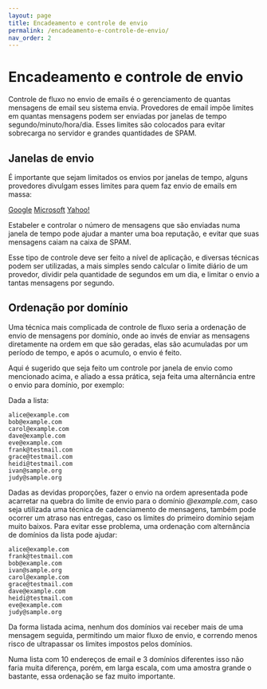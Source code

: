 ```yaml
---
layout: page
title: Encadeamento e controle de envio
permalink: /encadeamento-e-controle-de-envio/
nav_order: 2
---
```


# Encadeamento e controle de envio

Controle de fluxo no envio de emails é o gerenciamento de quantas mensagens de email seu sistema envia. Provedores de email impõe limites em quantas mensagens podem ser enviadas por janelas de tempo segundo/minuto/hora/dia. Esses limites são colocados para evitar sobrecarga no servidor e grandes quantidades de SPAM.

## Janelas de envio

É importante que sejam limitados os envios por janelas de tempo, alguns provedores divulgam esses limites para quem faz envio de emails em massa:

[Google](https://blog.google/products/gmail/gmail-security-authentication-spam-protection/)
[Microsoft](https://techcommunity.microsoft.com/blog/microsoftdefenderforoffice365blog/strengthening-email-ecosystem-outlook%E2%80%99s-new-requirements-for-high%E2%80%90volume-senders/4399730)
[Yahoo!](https://senders.yahooinc.com/best-practices/)

Estabeler e controlar o número de mensagens que são enviadas numa janela de tempo pode ajudar a manter uma boa reputação, e evitar que suas mensagens caiam na caixa de SPAM.

Esse tipo de controle deve ser feito a nível de aplicação, e diversas técnicas podem ser utilizadas, a mais simples sendo calcular o limite diário de um provedor, dividir pela quantidade de segundos em um dia, e limitar o envio a tantas mensagens por segundo.

## Ordenação por domínio

Uma técnica mais complicada de controle de fluxo seria a ordenação de envio de mensagens por domínio, onde ao invés de enviar as mensagens diretamente na ordem em que são geradas, elas são acumuladas por um período de tempo, e após o acumulo, o envio é feito.

Aqui é sugerido que seja feito um controle por janela de envio como mencionado acima, e aliado a essa prática, seja feita uma alternância entre o envio para domínio, por exemplo:

Dada a lista:

```
alice@example.com
bob@example.com
carol@example.com
dave@example.com
eve@example.com
frank@testmail.com
grace@testmail.com
heidi@testmail.com
ivan@sample.org
judy@sample.org
```

Dadas as devidas proporções, fazer o envio na ordem apresentada pode acarretar na quebra do limite de envio para o domínio *@example.com*, caso seja utilizada uma técnica de cadenciamento de mensagens, também pode ocorrer um atraso nas entregas, caso os limites do primeiro domínio sejam muito baixos.
Para evitar esse problema, uma ordenação com alternância de domínios da lista pode ajudar:

```
alice@example.com
frank@testmail.com
bob@example.com
ivan@sample.org
carol@example.com
grace@testmail.com
dave@example.com
heidi@testmail.com
eve@example.com
judy@sample.org
```

Da forma listada acima, nenhum dos domínios vai receber mais de uma mensagem seguida, permitindo um maior fluxo de envio, e correndo menos risco de ultrapassar os limites impostos pelos domínios.

Numa lista com 10 endereços de email e 3 domínios diferentes isso não faria muita diferença, porém, em larga escala, com uma amostra grande o bastante, essa ordenação se faz muito importante.
